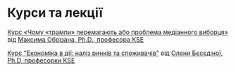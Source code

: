 # Курси та лекції

[Курс «Чому «трампи» перемагають або проблема медіанного виборця»](http://bit.ly/3a5avLc%20) від [Максима Обрізана, Ph.D., професора KSE](https://kse.ua/ua/people/maksym-obrizan/)

[Курс "Економіка в дії: наліз ринків та споживачів"](http://bit.ly/3be4xYN) від [Олени Бєсєдіної, Ph.D, професорки KSE](https://kse.ua/ua/people/elena-besedina/)

